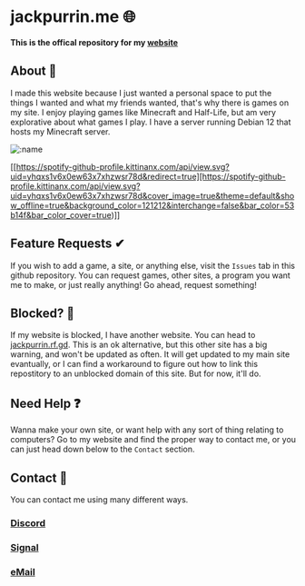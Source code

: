 # jackpurrin.me 🌐
**This is the offical repository for my [website](https://jackpurrin.me)**

## About 🤘
I made this website because I just wanted a personal space to put the things I wanted and what my friends wanted, that's why there is games on my site. 
I enjoy playing games like Minecraft and Half-Life, but am very explorative about what games I play.
I have a server running Debian 12 that hosts my Minecraft server.

![:name](https://count.getloli.com/get/@jackpurrin?theme=rule34)

<a>[[https://spotify-github-profile.kittinanx.com/api/view.svg?uid=yhqxs1v6x0ew63x7xhzwsr78d&redirect=true][https://spotify-github-profile.kittinanx.com/api/view.svg?uid=yhqxs1v6x0ew63x7xhzwsr78d&cover_image=true&theme=default&show_offline=true&background_color=121212&interchange=false&bar_color=53b14f&bar_color_cover=true)]]</a>

## Feature Requests ✔
If you wish to add a game, a site, or anything else, visit the `Issues` tab in this github repository.
You can request games, other sites, a program you want me to make, or just really anything! Go ahead, request something!

## Blocked? 🚫
If my website is blocked, I have another website. You can head to [jackpurrin.rf.gd](https://jackpurrin.rf.gd). This is an ok alternative, but this other site has a big warning, and won't be updated as often. It will get updated to my main site evantually, or I can find a workaround to figure out how to link this repostitory to an unblocked domain of this site. But for now, it'll do.

## Need Help ❓
Wanna make your own site, or want help with any sort of thing relating to computers? Go to my website and find the proper way to contact me, or you can just head down below to the `Contact` section.

## Contact 📱
You can contact me using many different ways.

### [Discord](https://discord.gg/MDMDE2Jfkg) 

### [Signal](https://signal.me/#eu/n9lisVJryYSkzNgPdVGXZ9dFxZmlsjyoySqMdaM155G-1E-CcjtEe5qK4PriFv8w)

### [eMail](mailto:jackpurrin@proton.me)





